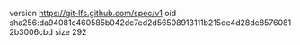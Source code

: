 version https://git-lfs.github.com/spec/v1
oid sha256:da94081c460585b042dc7ed2d56508913111b215de4d28de85760812b3006cbd
size 292

